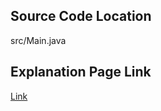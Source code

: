 ## Source Code Location

src/Main.java

## Explanation Page Link

[Link](https://lunareclipse000.wordpress.com/2024/03/15/java%eb%b0%b1%ec%a4%80-10809-%ec%95%8c%ed%8c%8c%eb%b2%b3-%ec%b0%be%ea%b8%b0/)
